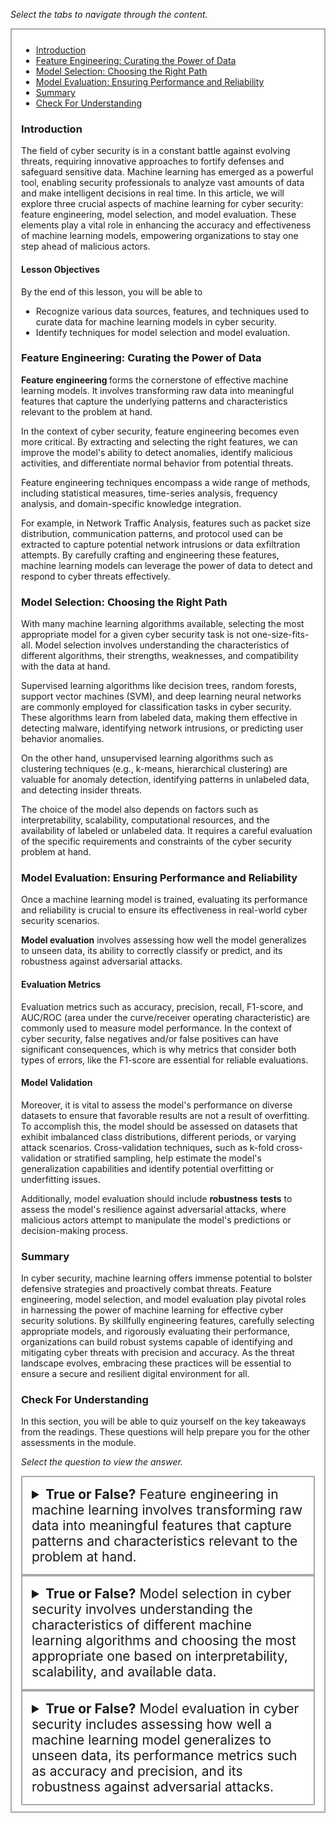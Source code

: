 <p><em>Select the tabs to navigate through the content.</em></p>
<div style="margin: 1em 0%; padding: 10px 15px; border: 2px solid #A2AAAD; background: #ffffff; font-size: 100%; overflow: auto;">
<div class="enhanceable_content tabs">
<ul>
<li><a href="#fragment-1">Introduction</a></li>
<li><a href="#fragment-2">Feature Engineering: Curating the Power of Data </a></li>
<li><a href="#fragment-3">Model Selection: Choosing the Right Path </a></li>
<li><a href="#fragment-4">Model Evaluation: Ensuring Performance and Reliability </a></li>
<li><a href="#fragment-5">Summary </a></li>
<li><a href="#fragment-6">Check For Understanding</a></li>
</ul>
<div id="fragment-1" style="overflow: auto:;">
<h3>Introduction</h3>
<p>The field of cyber security is in a constant battle against evolving threats, requiring innovative approaches to fortify defenses and safeguard sensitive data. Machine learning has emerged as a powerful tool, enabling security professionals to analyze vast amounts of data and make intelligent decisions in real time. In this article, we will explore three crucial aspects of machine learning for cyber security: feature engineering, model selection, and model evaluation. These elements play a vital role in enhancing the accuracy and effectiveness of machine learning models, empowering organizations to stay one step ahead of malicious actors.</p>
<h4>Lesson Objectives</h4>
<p>By the end of this lesson, you will be able to</p>
<ul>
<li>Recognize various data sources, features, and techniques used to curate data for machine learning models in cyber security.</li>
<li>Identify techniques for model selection and model evaluation.</li>
</ul>
</div>
<div id="fragment-2" style="overflow: auto:;">
<h3>Feature Engineering: Curating the Power of Data</h3>
<p><span><strong>Feature engineering </strong>forms the cornerstone of effective machine learning models. It involves transforming raw data into meaningful features that capture the underlying patterns and characteristics relevant to the problem at hand.&nbsp;</span></p>
<p><span>In the context of cyber security, feature engineering becomes even more critical. By extracting and selecting the right features, we can improve the model's ability to detect anomalies, identify malicious activities, and differentiate normal behavior from potential threats.</span></p>
<p><span>Feature engineering techniques encompass a wide range of methods, including statistical measures, time-series analysis, frequency analysis, and domain-specific knowledge integration.&nbsp;</span></p>
<p><span>For example, in Network Traffic Analysis, features such as packet size distribution, communication patterns, and protocol used can be extracted to capture potential network intrusions or data exfiltration attempts. By carefully crafting and engineering these features, machine learning models can leverage the power of data to detect and respond to cyber threats effectively.</span></p>
</div>
<div id="fragment-3" style="overflow: auto:;">
<h3>Model Selection: Choosing the Right Path</h3>
<p><span>With many machine learning algorithms available, selecting the most appropriate model for a given cyber security task is not one-size-fits-all. Model selection involves understanding the characteristics of different algorithms, their strengths, weaknesses, and compatibility with the data at hand.</span></p>
<p>Supervised learning algorithms like decision trees, random forests, support vector machines (SVM), and deep learning neural networks are commonly employed for classification tasks in cyber security. These algorithms learn from labeled data, making them effective in detecting malware, identifying network intrusions, or predicting user behavior anomalies.</p>
<p>On the other hand, unsupervised learning algorithms such as clustering techniques (e.g., k-means, hierarchical clustering) are valuable for anomaly detection, identifying patterns in unlabeled data, and detecting insider threats.</p>
<p><span>The choice of the model also depends on factors such as interpretability, scalability, computational resources, and the availability of labeled or unlabeled data. It requires a careful evaluation of the specific requirements and constraints of the cyber security problem at hand.</span></p>
</div>
<div id="fragment-4" style="overflow: auto:;">
<h3>Model Evaluation: Ensuring Performance and Reliability</h3>
<p><span>Once a machine learning model is trained, evaluating its performance and reliability is crucial to ensure its effectiveness in real-world cyber security scenarios. </span></p>
<p><span><strong>Model evaluation</strong> involves assessing how well the model generalizes to unseen data, its ability to correctly classify or predict, and its robustness against adversarial attacks.</span></p>
<h4><span>Evaluation Metrics</span></h4>
<p><span>Evaluation metrics such as accuracy, precision, recall, F1-score, and AUC/ROC (area under the curve/receiver operating characteristic) are commonly used to measure model performance. In the context of cyber security, false negatives and/or false positives can have significant consequences, which is why metrics that consider both types of errors, like the F1-score are essential for reliable evaluations.&nbsp;</span></p>
<h4><span>Model Validation</span></h4>
<p><span>Moreover, it is vital to assess the model's performance on diverse datasets to ensure that favorable results are not a result of overfitting. To accomplish this, the model should be assessed on datasets that exhibit imbalanced class distributions, different periods, or varying attack scenarios. Cross-validation techniques<strong>,</strong> such as k-fold cross-validation or stratified sampling, help estimate the model's generalization capabilities and identify potential overfitting or underfitting issues.</span></p>
<p><span>Additionally, model evaluation should include <strong>robustness</strong> <strong>tests</strong> to assess the model's resilience against adversarial attacks, where malicious actors attempt to manipulate the model's predictions or decision-making process.</span></p>
</div>
<div id="fragment-5" style="overflow: auto:;">
<h3>Summary</h3>
<p><span>In cyber security, machine learning offers immense potential to bolster defensive strategies and proactively combat threats. Feature engineering, model selection, and model evaluation play pivotal roles in harnessing the power of machine learning for effective cyber security solutions. By skillfully engineering features, carefully selecting appropriate models, and rigorously evaluating their performance, organizations can build robust systems capable of identifying and mitigating cyber threats with precision and accuracy. As the threat landscape evolves, embracing these practices will be essential to ensure a secure and resilient digital environment for all.</span></p>
</div>
<div id="fragment-6" style="overflow: auto:;">
<h3>Check For Understanding</h3>
<p>In this section, you will be able to quiz yourself on the key takeaways from the readings. These questions will help prepare you for the other assessments in the module.&nbsp;</p>
<p><em>Select the question to view the answer.</em></p>
<details>
<summary style="padding: 15px; font-size: 150%; border: 2px solid #A2AAAD;"><strong>True or False?</strong> Feature engineering in machine learning involves transforming raw data into meaningful features that capture patterns and characteristics relevant to the problem at hand.&nbsp;</summary>
<p style="margin-left: 10px;">True</p>
</details><details>
<summary style="padding: 15px; font-size: 150%; border: 2px solid #A2AAAD;"><strong>True or False?</strong> Model selection in cyber security involves understanding the characteristics of different machine learning algorithms and choosing the most appropriate one based on interpretability, scalability, and available data.&nbsp;</summary>
<p>&nbsp;</p>
<p style="margin-left: 10px;">True</p>
</details><details>
<summary style="padding: 15px; font-size: 150%; border: 2px solid #A2AAAD;"><strong>True or False?</strong> Model evaluation in cyber security includes assessing how well a machine learning model generalizes to unseen data, its performance metrics such as accuracy and precision, and its robustness against adversarial attacks.</summary>
<p style="margin-left: 10px;">True</p>
</details></div>
</div>
</div>